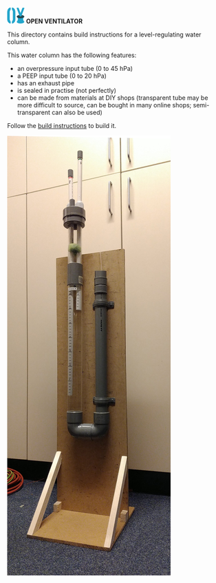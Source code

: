 ![](../../images/OpenVentilatorLogoSmall.png) **OPEN VENTILATOR**

This directory contains build instructions for a level-regulating water column. 

This water column has the following features:

- an overpressure input tube (0 to 45 hPa)
- a PEEP input tube (0 to 20 hPa)
- has an exhaust pipe
- is sealed in practise (not perfectly)
- can be made from materials at DIY shops (transparent tube may be more difficult to source, can be bought in many online shops; semi-transparent can also be used)

Follow the [build instructions](Instructions.odt) to build it.

![overview](images/AssembledWaterColumn.jpg)

